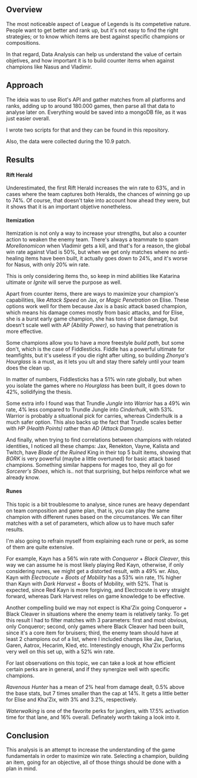 ## Overview  

The most noticeable aspect of League of Legends is its competetive nature. People want to get better and rank up, but it's not easy to find the right strategies; or to know which items are best against specific champions or compositions.  

In that regard, Data Analysis can help us understand the value of certain objetives, and how important it is to build counter items when against champions like Nasus and Vladimir.  

## Approach  

The ideia was to use Riot's API and gather matches from all platforms and ranks, adding up to around 180.000 games, then parse all that data to analyse later on. Everything would be saved into a mongoDB file, as it was just easier overall.  

I wrote two scripts for that and they can be found in this repository.   

Also, the data were collected during the 10.9 patch.  

## Results

#### Rift Herald
Underestimated, the first Rift Herald increases the win rate to 63%, and in cases where the team captures both Heralds, the chances of winning go up to 74%. Of course, that doesn't take into account how ahead they were, but it shows that it is an important objetive nonetheless.  

#### Itemization
Itemization is not only a way to increase your strengths, but also a counter action to weaken the enemy team. There's always a teammate to spam *Morellonomicon* when Vladimir gets a kill, and that's for a reason, the global win rate against Vlad is 50%, but when we get only matches where no anti-healing items have been built, it actually goes down to 24%, and it's worse for Nasus, with only 20% win rate.  

This is only considering items tho, so keep in mind abilities like Katarina ultimate or *Ignite* will serve the purpose as well.  

Apart from counter items, there are ways to maximize your champion's capabilities, like *Attack Speed* on Jax, or *Magic Penetration* on Elise. These options work well for them because Jax is a basic attack based champion, which means his damage comes mostly from basic attacks, and for Elise, she is a burst early game champion, she has tons of base damage, but doesn't scale well with *AP (Ability Power)*, so having that penetration is more effective.  

Some champions allow you to have a more freestyle *build path*, but some don't, which is the case of Fiddlesticks. Fiddle has a powerful ultimate for teamfights, but it's useless if you die right after ulting, so building *Zhonya's Hourglass* is a must, as it lets you ult and stay there safely until your team does the clean up.  

In matter of numbers, Fiddlesticks has a 51% win rate globally, but when you isolate the games where no *Hourglass* has been built, it goes down to 42%, solidifying the thesis.  

Some extra info I found was that Trundle *Jungle* into *Warrior* has a 49% win rate, 4% less compared to Trundle Jungle into *Cinderhulk*, with 53%. Warrior is probably a situational pick for carries, whereas Cinderhulk is a much safer option. This also backs up the fact that Trundle scales better with *HP (Health Points)* rather than *AD (Attack Damage)*.  

And finally, when trying to find correlations between champions with related identities, I noticed all these champs: Jax, Renekton, Vayne, Kalista and Twitch, have *Blade of the Ruined* King in their top 5 built items, showing that *BORK* is very powerful (maybe a little overtuned) for basic attack based champions. Something similar happens for mages too, they all go for *Sorcerer's Shoes*, which is.. not that surprising, but helps reinforce what we already know.  

#### Runes
This topic is a bit troublesome to analyse, since runes are heavy dependant on team composition and game plan, that is, you can play the same champion with different runes based on the circumstances. We can filter matches with a set of parameters, which allow us to have much safer results.  

I'm also going to refrain myself from explaining each rune or perk, as some of them are quite extensive.  

For example, Kayn has a 56% win rate with *Conqueror* + *Black Cleaver*, this way we can assume he is most likely playing Red Kayn, otherwise, if only considering runes, we might get a distorted result, with a 49% wr. Also, Kayn with *Electrocute* + *Boots of Mobility* has a 53% win rate, 1% higher than Kayn with *Dark Harvest* + Boots of Mobility, with 52%. That is expected, since Red Kayn is more forgiving, and Electrocute is very straight forward, whereas Dark Harvest relies on game knowledge to be effective.  

Another compelling build we may not expect is Kha'Zix going Conqueror + Black Cleaver in situations where the enemy team is relatively tanky. To get this result I had to filter matches with 3 parameters: first and most obvious, only Conqueror; second, only games where Black Cleaver had been built, since it's a core item for bruisers; third, the enemy team should have at least 2 champions out of a list, where I included champs like Jax, Darius, Garen, Aatrox, Hecarim, Kled, etc. Interestingly enough, Kha'Zix performs very well on this set up, with a 52% win rate.  

For last observations on this topic, we can take a look at how efficient certain perks are in general, and if they synergize well with specific champions.  

*Ravenous Hunter* has a mean of 2% heal from damage dealt, 0.5% above the base stats, but 7 times smaller than the cap at 14%. It gets a little better for Elise and Kha'Zix, with 3% and 3.2%, respectively.  

*Waterwalking* is one of the favorite perks for junglers, with 17.5% activation time for that lane, and 16% overall. Definately worth taking a look into it.  

## Conclusion

This analysis is an attempt to increase the understanding of the game fundamentals in order to maximize win rate. Selecting a champion, building an item, going for an objective, all of those things should be done with a plan in mind.  
